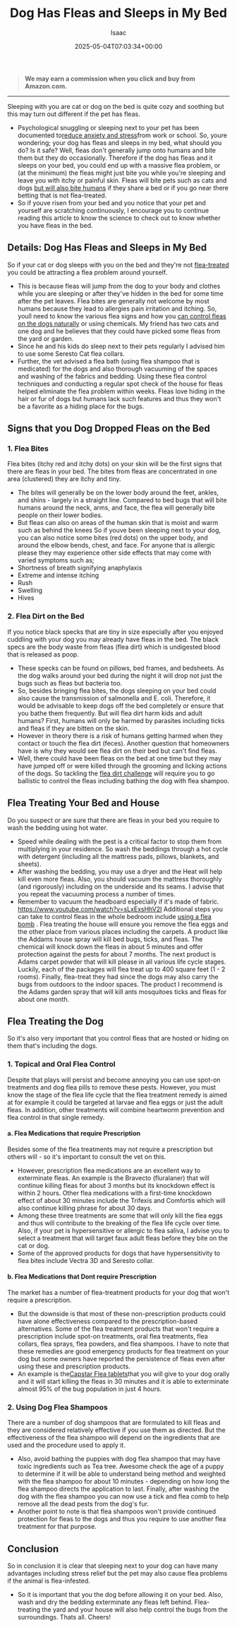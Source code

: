 ﻿---
author: Isaac
layout: post
title: Dog Has Fleas and Sleeps in My Bed
date: '2025-05-04T07:03:34+00:00'
categories:
- Fleas
- Guide
tags: []
slug: /dog-has-fleas-and-sleeps-in-my-bed/
lastmod: 2025-05-07T12:21:26+03:00
---
> **We may earn a commission when you click and buy from Amazon.com.**
>

---
Sleeping with you are cat or dog on the bed is quite cozy and soothing but this may turn out different if the pet has fleas.
- Psychological snuggling or sleeping next to your pet has been documented to[reduce anxiety and stress](https://www.sleepassociation.org/sleep-news/pets-may-help-you-sleep-better/)from work or school.
So, youre wondering; your dog has fleas and sleeps in my bed, what should you do? Is it safe?
Well, fleas don't generally jump onto humans and bite them but they do occasionally. Therefore if the dog has fleas and it sleeps on your bed, you could end up with a massive flea problem, or (at the minimum) the fleas might just bite you while you're sleeping and leave you with itchy or painful skin.
Fleas will bite pets such as cats and dogs
[but will also bite humans](https://pestpolicy.com/can-dog-fleas-transfer-to-humans/)
if they share a bed or if you go near there betting that is not flea-treated.
- So if youve risen from your bed and you notice that your pet and yourself are scratching continuously, I encourage you to continue reading this article to know the science to check out to know whether you have fleas in the bed.
## Details: Dog Has Fleas and Sleeps in My Bed
So if your cat or dog sleeps with you on the bed and they're not
[flea-treated](https://pestpolicy.com/best-flea-shampoo-for-dogs/)
you could be attracting a flea problem around yourself.
- This is because fleas will jump from the dog to your body and clothes while you are sleeping or after they've hidden in the bed for some time after the pet leaves.
Flea bites are generally not welcome by most humans because they lead to allergies pain irritation and itching. So, youll need to know the various flea signs and how you
[can control fleas on the dogs naturally](https://pestpolicy.com/how-to-kill-fleas-on-dogs-naturally-safe-and-fast/)
or using chemicals.
My friend has two cats and one dog and he believes that they could have picked some fleas from the yard or garden.
- Since he and his kids do sleep next to their pets regularly I advised him to use some Seresto Cat flea collars.
- Further, the vet advised a flea bath (using flea shampoo that is medicated) for the dogs and also thorough vacuuming of the spaces and washing of the fabrics and bedding.
Using these flea control techniques and conducting a regular spot check of the house for fleas helped eliminate the flea problem within weeks.
Fleas love hiding in the hair or fur of dogs but humans lack such features and thus they won't be a favorite as a hiding place for the bugs.
## Signs that you Dog Dropped Fleas on the Bed
### 1. Flea Bites
Flea bites (itchy red and itchy dots) on your skin will be the first signs that there are fleas in your bed. The bites from fleas are concentrated in one area (clustered) they are itchy and tiny.
- The bites will generally be on the lower body around the feet, ankles, and shins - largely in a straight line.
Compared to bed bugs that will bite humans around the neck, arms, and face, the flea will generally bite people on their lower bodies.
- But fleas can also on areas of the human skin that is moist and warm such as behind the knees
So if youve been sleeping next to your dog, you can also notice some bites (red dots) on the upper body, and around the elbow bends, chest, and face.
For anyone that is allergic please they may experience other side effects that may come with varied symptoms such as;
- Shortness of breath signifying anaphylaxis
- Extreme and intense itching
- Rush
- Swelling
- Hives
### 2. Flea Dirt on the Bed
If you notice black specks that are tiny in size especially after you enjoyed cuddling with your dog you may already have fleas in the bed.
The black specs are the body waste from fleas (flea dirt) which is undigested blood that is released as poop.
- These specks can be found on pillows, bed frames, and bedsheets.
As the dog walks around your bed during the night it will drop not just the bugs such as fleas but bacteria too.
- So, besides bringing flea bites, the dogs sleeping on your bed could also cause the transmission of salmonella and E. coli.
Therefore, it would be advisable to keep dogs off the bed completely or ensure that you bathe them frequently.
But will flea dirt harm kids and adult humans? First, humans will only be harmed by parasites including ticks and fleas if they are bitten on the skin.
- However in theory there is a risk of humans getting harmed when they contact or touch the flea dirt (feces).
Another question that homeowners have is why they would see flea dirt on their bed but can't find fleas.
- Well, there could have been fleas on the bed at one time but they may have jumped off or were killed through the grooming and licking actions of the dogs.
So tackling the
[flea dirt challenge](https://pestpolicy.com/what-is-flea-dirt/)
will require you to go ballistic to control the fleas including bathing the dog with flea shampoo.
## Flea Treating Your Bed and House
Do you suspect or are sure that there are fleas in your bed you require to wash the bedding using hot water.
- Speed while dealing with the pest is a critical factor to stop them from multiplying in your residence.
So wash the beddings through a hot cycle with detergent (including all the mattress pads, pillows, blankets, and sheets).
- After washing the bedding, you may use a dryer and the Heat will help kill even more fleas.
Also, you should vacuum the mattress thoroughly (and rigorously) including on the underside and its seams. I advise that you repeat the vacuuming process a number of times.
- Remember to vacuum the headboard especially if it's made of fabric.
https://www.youtube.com/watch?v=sLxExsHhV2I
Additional steps you can take to control fleas in the whole bedroom include
[using a flea bomb](http://pestpolicy.com/best-fogger-for-fleas/)
.
Flea treating the house will ensure you remove the flea eggs and the other place from various places including the carpets.
A product like the Addams house spray will kill bed bugs, ticks, and fleas. The chemical will knock down the fleas in about 5 minutes and offer protection against the pests for about 7 months.
The next product is Adams carpet powder that will kill please in all various life cycle stages. Luckily, each of the packages will flea treat up to 400 square feet (1 - 2 rooms).
Finally, flea-treat they had since the dogs may also carry the bugs from outdoors to the indoor spaces. The product I recommend is the Adams garden spray that will kill ants mosquitoes ticks and fleas for about one month.
## Flea Treating the Dog
So it's also very important that you control fleas that are hosted or hiding on them that's including the dogs.
### 1. Topical and Oral Flea Control
Despite that plays will persist and become annoying you can use spot-on treatments and dog flea pills to remove these pests.
However, you must know the stage of the flea life cycle that the flea treatment remedy is aimed at for example it could be targeted at larvae and flea eggs or just the adult fleas.
In addition, other treatments will combine heartworm prevention and flea control in that single remedy.
#### a. Flea Medications that require Prescription
Besides some of the flea treatments may not require a prescription but others will - so it's important to consult the vet on this.
- However, prescription flea medications are an excellent way to exterminate fleas.
An example is the Bravecto (fluralaner) that will continue killing fleas for about 3 months but its knockdown effect is within 2 hours.
Other flea medications with a first-time knockdown effect of about 30 minutes include the Trifexis and Comfortis which will also continue killing phrase for about 30 days.
- Among these three treatments are some that will only kill the flea eggs and thus will contribute to the breaking of the flea life cycle over time.
Also, if your pet is hypersensitive or allergic to flea saliva, I advise you to select a treatment that will target faux adult fleas before they bite on the cat or dog.
- Some of the approved products for dogs that have hypersensitivity to flea bites include Vectra 3D and Seresto collar.
#### b. Flea Medications that Dont require Prescription
The market has a number of flea-treatment products for your dog that won't require a prescription.
- But the downside is that most of these non-prescription products could have alone effectiveness compared to the prescription-based alternatives.
Some of the flea treatment products that won't require a prescription include spot-on treatments, oral flea treatments, flea collars, flea sprays, flea powders, and flea shampoos.
I have to note that these remedies are good emergency products for flea treatment on your dog but some owners have reported the persistence of fleas even after using these and prescription products.
- An example is the[Capstar Flea tablets](https://pestpolicy.com/capstar-flea-tablets-for-large-dogs/)that you will give to your dog orally and it will start killing the fleas in 30 minutes and it is able to exterminate almost 95% of the bug population in just 4 hours.
### 2. Using Dog Flea Shampoos
There are a number of dog shampoos that are formulated to kill fleas and they are considered relatively effective if you use them as directed.
But the effectiveness of the flea shampoo will depend on the ingredients that are used and the procedure used to apply it.
- Also, avoid bathing the puppies with dog flea shampoo that may have toxic ingredients such as Tea tree.
Awesome check the age of a puppy to determine if it will be able to understand being method and weighted with the flea shampoo for about 10 minutes - depending on how long the flea shampoo directs the application to last.
Finally, after washing the dog with the flea shampoo you can now use a tick and flea comb to help remove all the dead pests from the dog's fur.
- Another point to note is that flea shampoos won't provide continued protection for fleas to the dogs and thus you require to use another flea treatment for that purpose.
## Conclusion
So in conclusion it is clear that sleeping next to your dog can have many advantages including stress relief but the pet may also cause flea problems if the animal is flea-infested.
- So it is important that you the dog before allowing it on your bed. Also, wash and dry the bedding exterminate any fleas left behind.
Flea-treating the yard and your house will also help control the bugs from the surroundings.
Thats all.
Cheers!